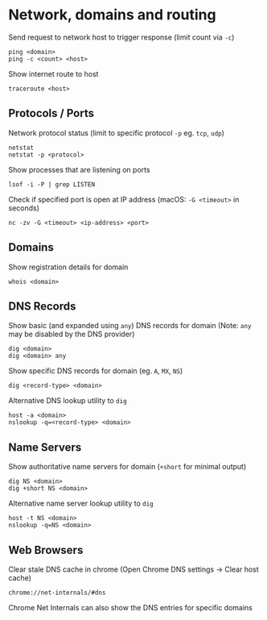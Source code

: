 # Network, domains and routing

Send request to network host to trigger response (limit count via `-c`)

    ping <domain>
    ping -c <count> <host>

Show internet route to host

    traceroute <host>

## Protocols / Ports

Network protocol status (limit to specific protocol `-p` eg. `tcp`, `udp`)

    netstat
    netstat -p <protocol>

Show processes that are listening on ports

    lsof -i -P | grep LISTEN

Check if specified port is open at IP address (macOS: `-G <timeout>` in seconds)

    nc -zv -G <timeout> <ip-address> <port>

## Domains

Show registration details for domain

    whois <domain>

## DNS Records

Show basic (and expanded using `any`) DNS records for domain (Note: `any` may be disabled by the DNS provider)

    dig <domain>
    dig <domain> any

Show specific DNS records for domain (eg. `A`, `MX`, `NS`)

    dig <record-type> <domain>

Alternative DNS lookup utility to `dig`

    host -a <domain>
    nslookup -q=<record-type> <domain>

## Name Servers

Show authoritative name servers for domain (`+short` for minimal output)

    dig NS <domain>
    dig +short NS <domain>

Alternative name server lookup utility to `dig`

    host -t NS <domain>
    nslookup -q=NS <domain>

## Web Browsers

Clear stale DNS cache in chrome (Open Chrome DNS settings -> Clear host cache)

    chrome://net-internals/#dns

Chrome Net Internals can also show the DNS entries for specific domains
